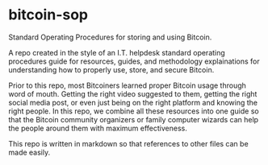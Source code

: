 # bitcoin-sop
Standard Operating Procedures for storing and using Bitcoin.

A repo created in the style of an I.T. helpdesk standard operating procedures guide for resources, guides, and methodology explainations for understanding how to properly use, store, and secure Bitcoin.

Prior to this repo, most Bitcoiners learned proper Bitcoin usage through word of mouth. Getting the right video suggested to them, getting the right social media post, or even just being on the right platform and knowing the right people. In this repo, we combine all these resources into one guide so that the Bitcoin community organizers or family computer wizards can help the people around them with maximum effectiveness.

This repo is written in markdown so that references to other files can be made easily.
